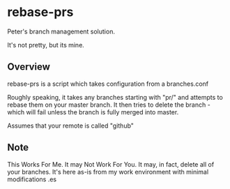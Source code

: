 # rebase-prs

Peter's branch management solution.

It's not pretty, but its mine.

## Overview

rebase-prs is a script which takes configuration from a branches.conf

Roughly speaking, it takes any branches starting with "pr/" and attempts to rebase them on your master branch.  It then tries to delete the branch - which will fail unless the branch is fully merged into master.

Assumes that your remote is called "github"

## Note

This Works For Me.  It may Not Work For You.  It may, in fact, delete all of your branches.  It's here as-is from my work environment with minimal modifications .es
